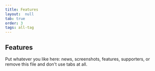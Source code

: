 ```yaml
---
title: Features
layout:  null
tab: true
order: 3
tags: all-tag
---
```


## Features

Put whatever you like here: news, screenshots, features, supporters, or remove this file and don't use tabs at all.
